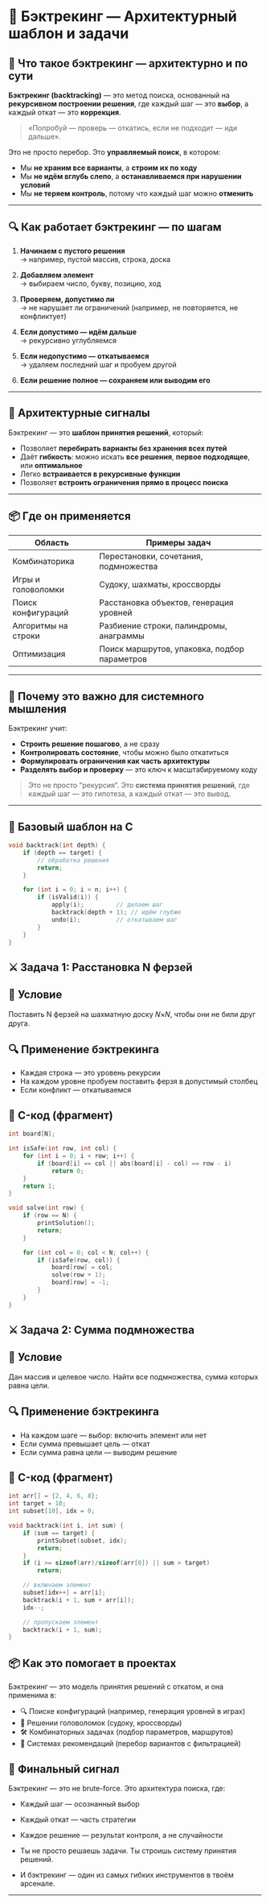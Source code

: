 # 🧩 Бэктрекинг — Архитектурный шаблон и задачи

## 🧠 Что такое бэктрекинг — архитектурно и по сути

**Бэктрекинг (backtracking)** — это метод поиска, основанный на **рекурсивном построении решения**, где каждый шаг — это **выбор**, а каждый откат — это **коррекция**.

> «Попробуй — проверь — откатись, если не подходит — иди дальше».

Это не просто перебор. Это **управляемый поиск**, в котором:

- Мы **не храним все варианты**, а **строим их по ходу**
- Мы **не идём вглубь слепо**, а **останавливаемся при нарушении условий**
- Мы **не теряем контроль**, потому что каждый шаг можно **отменить**

---

## 🔍 Как работает бэктрекинг — по шагам

1. **Начинаем с пустого решения**  
   → например, пустой массив, строка, доска

2. **Добавляем элемент**  
   → выбираем число, букву, позицию, ход

3. **Проверяем, допустимо ли**  
   → не нарушает ли ограничений (например, не повторяется, не конфликтует)

4. **Если допустимо — идём дальше**  
   → рекурсивно углубляемся

5. **Если недопустимо — откатываемся**  
   → удаляем последний шаг и пробуем другой

6. **Если решение полное — сохраняем или выводим его**

---

## 🧱 Архитектурные сигналы

Бэктрекинг — это **шаблон принятия решений**, который:

- Позволяет **перебирать варианты без хранения всех путей**
- Даёт **гибкость**: можно искать **все решения**, **первое подходящее**, или **оптимальное**
- Легко **встраивается в рекурсивные функции**
- Позволяет **встроить ограничения прямо в процесс поиска**

---

## 📦 Где он применяется

| Область               | Примеры задач                                      |
|-----------------------|----------------------------------------------------|
| Комбинаторика         | Перестановки, сочетания, подмножества              |
| Игры и головоломки    | Судоку, шахматы, кроссворды                        |
| Поиск конфигураций    | Расстановка объектов, генерация уровней           |
| Алгоритмы на строки   | Разбиение строки, палиндромы, анаграммы            |
| Оптимизация           | Поиск маршрутов, упаковка, подбор параметров       |

---

## 🧠 Почему это важно для системного мышления

Бэктрекинг учит:

- **Строить решение пошагово**, а не сразу
- **Контролировать состояние**, чтобы можно было откатиться
- **Формулировать ограничения как часть архитектуры**
- **Разделять выбор и проверку** — это ключ к масштабируемому коду

> Это не просто “рекурсия”. Это **система принятия решений**, где каждый шаг — это гипотеза, а каждый откат — это вывод.

---

## 🔧 Базовый шаблон на C

```c
void backtrack(int depth) {
    if (depth == target) {
        // обработка решения
        return;
    }

    for (int i = 0; i < n; i++) {
        if (isValid(i)) {
            apply(i);         // делаем шаг
            backtrack(depth + 1); // идём глубже
            undo(i);          // откатываем шаг
        }
    }
}
```

## ⚔️ Задача 1: Расстановка N ферзей
## 🧠 Условие

Поставить N ферзей на шахматную доску 
𝑁×𝑁, чтобы они не били друг друга.

## 🔍 Применение бэктрекинга

- Каждая строка — это уровень рекурсии
- На каждом уровне пробуем поставить ферзя в допустимый столбец
- Если конфликт — откатываемся

## 🔧 C-код (фрагмент)
```c
int board[N];

int isSafe(int row, int col) {
    for (int i = 0; i < row; i++) {
        if (board[i] == col || abs(board[i] - col) == row - i)
            return 0;
    }
    return 1;
}

void solve(int row) {
    if (row == N) {
        printSolution();
        return;
    }

    for (int col = 0; col < N; col++) {
        if (isSafe(row, col)) {
            board[row] = col;
            solve(row + 1);
            board[row] = -1;
        }
    }
}
```
## ⚔️ Задача 2: Сумма подмножества

## 🧠 Условие
Дан массив и целевое число.
Найти все подмножества, сумма которых равна цели.

## 🔍 Применение бэктрекинга

- На каждом шаге — выбор: включить элемент или нет
- Если сумма превышает цель — откат
- Если сумма равна цели — выводим решение

## 🔧 C-код (фрагмент)
```c
int arr[] = {2, 4, 6, 8};
int target = 10;
int subset[10], idx = 0;

void backtrack(int i, int sum) {
    if (sum == target) {
        printSubset(subset, idx);
        return;
    }
    if (i >= sizeof(arr)/sizeof(arr[0]) || sum > target)
        return;

    // включаем элемент
    subset[idx++] = arr[i];
    backtrack(i + 1, sum + arr[i]);
    idx--;

    // пропускаем элемент
    backtrack(i + 1, sum);
}
```
## 📦 Как это помогает в проектах

Бэктрекинг — это модель принятия решений с откатом, и она применима в:

- 🔍 Поиске конфигураций (например, генерация уровней в играх)
- 🧩 Решении головоломок (судоку, кроссворды)
- 🛠️ Комбинаторных задачах (подбор параметров, маршрутов)
- 🧠 Системах рекомендаций (перебор вариантов с фильтрацией)


## 🧠 Финальный сигнал

Бэктрекинг — это не brute-force. Это архитектура поиска, где:

- Каждый шаг — осознанный выбор
- Каждый откат — часть стратегии
- Каждое решение — результат контроля, а не случайности

- Ты не просто решаешь задачи. Ты строишь систему принятия решений.
-  И бэктрекинг — один из самых гибких инструментов в твоём арсенале.


---
